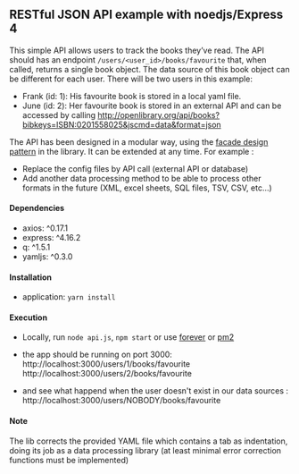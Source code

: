 ## RESTful JSON API example with noedjs/Express 4

This simple API allows users to track the books they’ve read.
The API should has an endpoint `/users/<user_id>/books/favourite` that, when called, returns a single book object.
The data source of this book object can be different for each user.
There will be two users in this example:

* Frank (id: 1):  His favourite book is stored in a local yaml file.
* June (id: 2):  Her favourite book is stored in an external API and can be accessed by calling
http://openlibrary.org/api/books?bibkeys=ISBN:0201558025&jscmd=data&format=json

The API has been designed in a modular way, using the [facade design pattern](https://en.wikipedia.org/wiki/Facade_pattern) in the library.
It can be extended at any time. For example :
* Replace the config files by API call (external API or database)
* Add another data processing method to be able to process other formats in the future (XML, excel sheets, SQL files, TSV, CSV, etc...) 

#### Dependencies
* axios: ^0.17.1
* express: ^4.16.2
* q: ^1.5.1
* yamljs: ^0.3.0

#### Installation
* application: `yarn install`

#### Execution
* Locally, run `node api.js`, `npm start` or use [forever](http://github.com/foreverjs/forever) or [pm2](https://github.com/Unitech/pm2)
* the app should be running on port 3000:
http://localhost:3000/users/1/books/favourite
http://localhost:3000/users/2/books/favourite

* and see what happend when the user doesn't exist in our data sources :
http://localhost:3000/users/NOBODY/books/favourite



#### Note
The lib corrects the provided YAML file which contains a tab as indentation, doing its job as a data processing library (at least minimal error correction functions must be implemented)